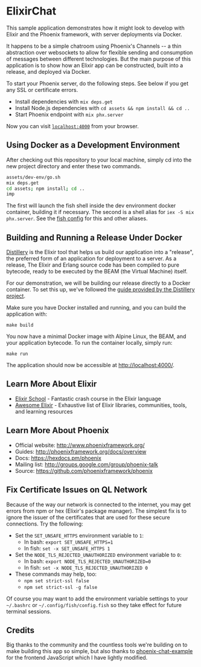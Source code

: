 # ElixirChat

This sample application demonstrates how it might look to develop with Elixir
and the Phoenix framework, with server deployments via Docker.

It happens to be a simple chatroom using Phoenix's Channels -- a thin
abstraction over websockets to allow for flexible sending and consumption of
messages between different technologies. But the main purpose of this
application is to show how an Elixir app can be constructed, built into a
release, and deployed via Docker.

To start your Phoenix server, do the following steps. See below if you get
any SSL or certificate errors.

* Install dependencies with `mix deps.get`
* Install Node.js dependencies with `cd assets && npm install && cd ..`
* Start Phoenix endpoint with `mix phx.server`

Now you can visit [`localhost:4000`](http://localhost:4000) from your
browser.

## Using Docker as a Development Environment

After checking out this repository to your local machine, simply cd into the
new project directory and enter these two commands.

```bash
assets/dev-env/go.sh
mix deps.get
cd assets; npm install; cd ..
imp
```

The first will launch the fish shell inside the dev environment docker
container, building it if necessary. The second is a shell alias for `iex -S
mix phx.server`. See the [fish config](assets/dev-env/config.fish) for this
and other aliases.

## Building and Running a Release Under Docker

[Distillery](https://github.com/bitwalker/distillery) is the Elixir tool that
helps us build our application into a "release", the preferred form of an
application for deployment to a server. As a release, The Elixir and Erlang
source code has been compiled to pure bytecode, ready to be executed by the
BEAM (the Virtual Machine) itself.

For our demonstration, we will be building our release directly to a Docker
container. To set this up, we've followed the [guide provided by the
Distillery
project](https://hexdocs.pm/distillery/guides/working_with_docker.html).

Make sure you have Docker installed and running, and you can build the
application with:

```text
make build
```

You now have a minimal Docker image with Alpine Linux, the BEAM, and your
application bytecode. To run the container locally, simply run:

```text
make run
```

The application should now be accessible at
[http://localhost:4000/](http://localhost:4000/).

## Learn More About Elixir

* [Elixir School](https://elixirschool.com/en/) - Fantastic crash course in
the Elixir language
* [Awesome Elixir](https://github.com/h4cc/awesome-elixir) - Exhaustive list
of Elixir libraries, communities, tools, and learning resources

## Learn More About Phoenix

* Official website: http://www.phoenixframework.org/
* Guides: http://phoenixframework.org/docs/overview
* Docs: https://hexdocs.pm/phoenix
* Mailing list: http://groups.google.com/group/phoenix-talk
* Source: https://github.com/phoenixframework/phoenix

## Fix Certificate Issues on QL Network

Because of the way our network is connected to the internet, you may get
errors from npm or hex (Elixir's package manager). The simplest fix is to
ignore the issuer of the certificates that are used for these secure
connections. Try the following:

* Set the `SET_UNSAFE_HTTPS` environment variable to `1`:
    * In bash: `export SET_UNSAFE_HTTPS=1`
    * In fish: `set -x SET_UNSAFE_HTTPS 1`
* Set the `NODE_TLS_REJECTED_UNAUTHORIZED` environment variable to `0`:
    * In bash: `export NODE_TLS_REJECTED_UNAUTHORIZED=0`
    * In fish: `set -x NODE_TLS_REJECTED_UNAUTHORIZED 0`
* These commands may help, too:
    * `npm set strict-ssl false`
    * `npm set strict-ssl -g false`

Of course you may want to add the environment variable settings to your `~/.bashrc` or `~/.config/fish/config.fish` so they take effect for future terminal sessions.

## Credits

Big thanks to the community and the countless tools we're building on to make
building this app so simple, but also thanks to
[phoenix-chat-example](https://github.com/dwyl/phoenix-chat-example) for the
frontend JavaScript which I have lightly modified.
